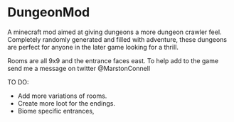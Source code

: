 # DungeonMod

A minecraft mod aimed at giving dungeons a more dungeon crawler feel. Completely randomly generated and filled with adventure, these dungeons are perfect for anyone in the later game looking for a thrill.

Rooms are all 9x9 and the entrance faces east. To help add to the game send me a message on twitter @MarstonConnell

TO DO:
* Add more variations of rooms.
* Create more loot for the endings.
* Biome specific entrances,
